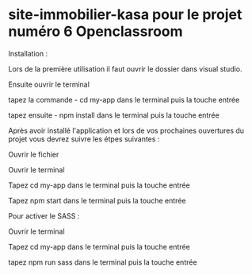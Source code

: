 # site-immobilier-kasa pour le projet numéro 6 Openclassroom


Installation :

Lors de la première utilisation il faut ouvrir le dossier dans visual studio.

Ensuite ouvrir le terminal

tapez la commande - cd my-app dans le terminal puis la touche entrée

tapez ensuite - npm install  dans le terminal puis la touche entrée

Après avoir installé l'application et lors de vos prochaines ouvertures du projet vous devrez suivre les étpes suivantes :

Ouvrir le fichier 

Ouvrir le terminal 

Tapez cd my-app dans le terminal puis la touche entrée

Tapez npm start dans le terminal puis la touche entrée

Pour activer le SASS : 

Ouvrir le terminal

Tapez cd my-app dans le terminal puis la touche entrée

tapez npm run sass dans le terminal puis la touche entrée
